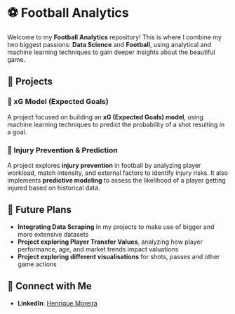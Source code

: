 # ⚽ Football Analytics  

Welcome to my **Football Analytics** repository! This is where I combine my two biggest passions: **Data Science** and **Football**, using analytical and machine learning techniques to gain deeper insights about the beautiful game.

## 📌 Projects  

### 🏹 xG Model (Expected Goals)  
A project focused on building an **xG (Expected Goals) model**, using machine learning techniques to predict the probability of a shot resulting in a goal.  

### 🏥 Injury Prevention & Prediction  
A project explores **injury prevention** in football by analyzing player workload, match intensity, and external factors to identify injury risks. It also implements **predictive modeling** to assess the likelihood of a player getting injured based on historical data.  

## 🚀 Future Plans  
- **Integrating Data Scraping** in my projects to make use of bigger and more extensive datasets  
- **Project exploring Player Transfer Values**, analyzing how player performance, age, and market trends impact valuations
- **Project exploring different visualisations** for shots, passes and other game actions

## 🔗 Connect with Me  
- **LinkedIn**: [Henrique Moreira](https://www.linkedin.com/in/henrique-moreira1/) 

